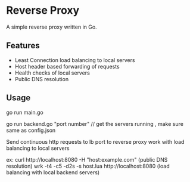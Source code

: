 # Reverse Proxy
A simple reverse proxy written in Go.

## Features
- Least Connection load balancing to local servers
- Host header based forwarding of requests
- Health checks of local servers
- Public DNS resolution 

## Usage
go run main.go

go run backend.go "port number"  // get the servers running , make sure same as config.json

Send continuous http requests to lb port to reverse proxy work with load balancing to local servers 

ex: 
curl http://localhost:8080 -H "host:example.com"   (public DNS resolution)
wrk -t4 -c5 -d2s -s host.lua http://localhost:8080  (load balancing with local backend servers)
